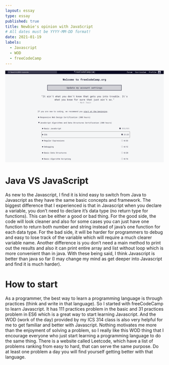 ```yaml
---
layout: essay
type: essay
published: true
title: Newbie's opinion with JavaScript
# All dates must be YYYY-MM-DD format!
date: 2021-01-19
labels:
  - Javascript
  - WOD
  - freeCodeCamp
---
```


<img class="ui image" src="../images/freecodecamp.png">

# Java VS JavaScript 
As new to the Javascript, I find it is kind easy to switch from Java to Javascript as they have the same basic concepts and framework. The biggest difference that I experienced is that in Javascript when you declare a variable, you don’t need to declare it’s data type (no return type for functions). This can be either a good or bad thing. For the good side, the code will look cleaner and also for some cases you can just have one function to return both number and string instead of java’s one function for each data type. For the bad side, it will be harder for programmers to debug and easy to lose track of the variable which will require a much clearer variable name. Another difference is you don’t need a main method to print out the results and also it can print entire array and list without loop which is more convenient than in java. With these being said, I think Javascript is better than java so far (I may change my mind as get deeper into Javascript and find it is much harder).

# How to start
As a programmer, the best way to learn a programming language is through practices (think and write in that language). So I started with freeCodeCamp to learn Javascript. It has 111 practices problem in the basic and 31 practices problem in ES6 which is a great way to start learning Javascript. And the WOD (work of the day) provided by my ICS 314 class is also very helpful for me to get familiar and better with Javascript. Nothing motivates me more than the enjoyment of solving a problem, so I really like this WOD thing that I encourage everyone who just start learning a programming language to do the same thing. There is a website called Leetcode, which have a list of problems ranking from easy to hard, that can serve the same purpose. Do at least one problem a day you will find yourself getting better with that language.

